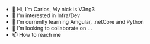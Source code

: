 - 👋 Hi, I’m Carlos, My nick is V3ng3
- 👀 I’m interested in Infra/Dev
- 🌱 I’m currently learning Amgular, .netCore and Python
- 💞️ I’m looking to collaborate on ...
- 📫 How to reach me 

<!---
V3ng3M/V3ng3M is a ✨ special ✨ repository because its `README.md` (this file) appears on your GitHub profile.
You can click the Preview link to take a look at your changes.
--->
